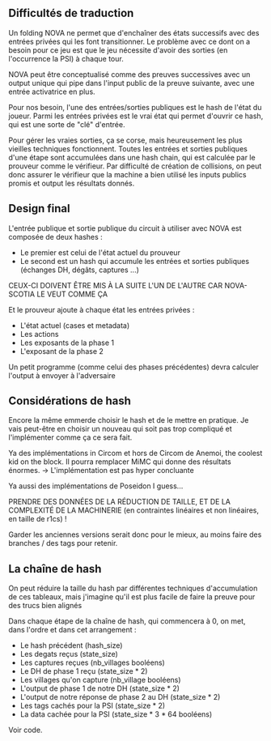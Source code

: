 ## Difficultés de traduction
Un folding NOVA ne permet que d'enchaîner des états successifs avec des entrées
privées qui les font transitionner.
Le problème avec ce dont on a besoin pour ce jeu est que le jeu nécessite
d'avoir des sorties (en l'occurrence la PSI) à chaque tour.

NOVA peut être conceptualisé comme des preuves successives avec un output unique
qui pipe dans l'input public de la preuve suivante, avec une entrée activatrice
en plus.

Pour nos besoin, l'une des entrées/sorties publiques est le hash de l'état du
joueur. Parmi les entrées privées est le vrai état qui permet d'ouvrir ce hash,
qui est une sorte de "clé" d'entrée.

Pour gérer les vraies sorties, ça se corse, mais heureusement les plus vieilles
techniques fonctionnent. Toutes les entrées et sorties publiques d'une étape
sont accumulées dans une hash chain, qui est calculée par le
prouveur comme le vérifieur.
Par difficulté de création de collisions, on peut donc assurer le vérifieur que
la machine a bien utilisé les inputs publics promis et output les résultats
donnés.

## Design final
L'entrée publique et sortie publique du circuit à utiliser avec NOVA est
composée de deux hashes :
- Le premier est celui de l'état actuel du prouveur
- Le second est un hash qui accumule les entrées et sorties publiques (échanges
  DH, dégâts, captures ...)

CEUX-CI DOIVENT ÊTRE MIS À LA SUITE L'UN DE L'AUTRE CAR NOVA-SCOTIA LE VEUT
COMME ÇA

Et le prouveur ajoute à chaque état les entrées privées :
- L'état actuel (cases et metadata)
- Les actions
- Les exposants de la phase 1
- L'exposant de la phase 2

Un petit programme (comme celui des phases précédentes) devra calculer l'output
à envoyer à l'adversaire

## Considérations de hash
Encore la même emmerde choisir le hash et de le mettre en pratique.
Je vais peut-être en choisir un nouveau qui soit pas trop compliqué et
l'implémenter comme ça ce sera fait.

Ya des implémentations in Circom et hors de Circom de Anemoi, the coolest kid on
the block. Il pourra remplacer MiMC qui donne des résultats énormes.
-> L'implémentation est pas hyper concluante

Ya aussi des implémentations de Poseidon I guess...

PRENDRE DES DONNÉES DE LA RÉDUCTION DE TAILLE, ET DE LA COMPLEXITÉ DE LA
MACHINERIE (en contraintes linéaires et non linéaires, en taille de r1cs) !

Garder les anciennes versions serait donc pour le mieux, au moins faire des
branches / des tags pour retenir.

## La chaîne de hash
On peut réduire la taille du hash par différentes techniques d'accumulation de
ces tableaux, mais j'imagine qu'il est plus facile de faire la preuve pour des
trucs bien alignés

Dans chaque étape de la chaîne de hash, qui commencera à 0, on met, dans l'ordre
et dans cet arrangement :
- Le hash précédent (hash_size)
- Les degats reçus (state_size)
- Les captures reçues (nb_villages booléens)
- Le DH de phase 1 reçu (state_size * 2)
- Les villages qu'on capture (nb_village booléens)
- L'output de phase 1 de notre DH (state_size * 2)
- L'output de notre réponse de phase 2 au DH (state_size * 2)
- Les tags cachés pour la PSI (state_size * 2)
- La data cachée pour la PSI (state_size * 3 * 64 booléens)

Voir code.
